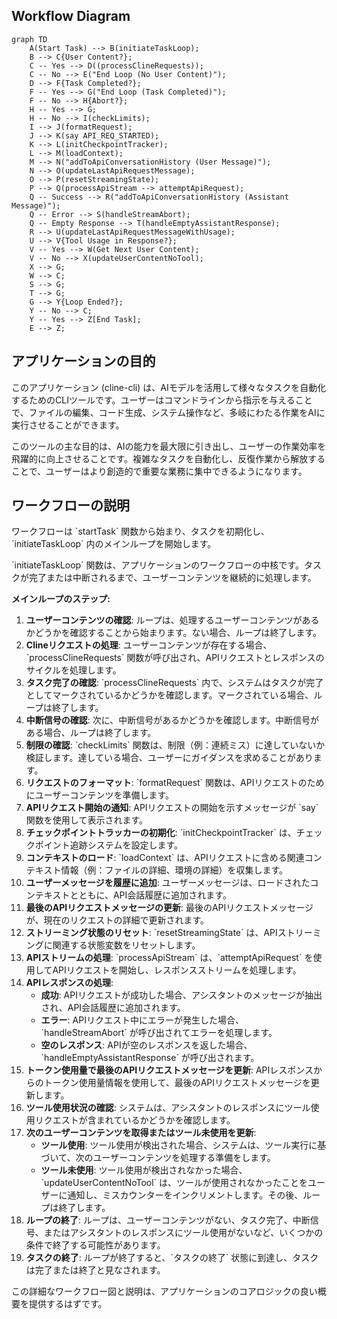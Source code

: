 ## Workflow Diagram

```mermaid
graph TD
    A(Start Task) --> B(initiateTaskLoop);
    B --> C{User Content?};
    C -- Yes --> D((processClineRequests));
    C -- No --> E("End Loop (No User Content)");
    D --> F{Task Completed?};
    F -- Yes --> G("End Loop (Task Completed)");
    F -- No --> H{Abort?};
    H -- Yes --> G;
    H -- No --> I(checkLimits);
    I --> J(formatRequest);
    J --> K(say API_REQ_STARTED);
    K --> L(initCheckpointTracker);
    L --> M(loadContext);
    M --> N("addToApiConversationHistory (User Message)");
    N --> O(updateLastApiRequestMessage);
    O --> P(resetStreamingState);
    P --> Q(processApiStream --> attemptApiRequest);
    Q -- Success --> R("addToApiConversationHistory (Assistant Message)");
    Q -- Error --> S(handleStreamAbort);
    Q -- Empty Response --> T(handleEmptyAssistantResponse);
    R --> U(updateLastApiRequestMessageWithUsage);
    U --> V{Tool Usage in Response?};
    V -- Yes --> W(Get Next User Content);
    V -- No --> X(updateUserContentNoTool);
    X --> G;
    W --> C;
    S --> G;
    T --> G;
    G --> Y{Loop Ended?};
    Y -- No --> C;
    Y -- Yes --> Z[End Task];
    E --> Z;
```

## アプリケーションの目的

このアプリケーション (cline-cli) は、AIモデルを活用して様々なタスクを自動化するためのCLIツールです。ユーザーはコマンドラインから指示を与えることで、ファイルの編集、コード生成、システム操作など、多岐にわたる作業をAIに実行させることができます。

このツールの主な目的は、AIの能力を最大限に引き出し、ユーザーの作業効率を飛躍的に向上させることです。複雑なタスクを自動化し、反復作業から解放することで、ユーザーはより創造的で重要な業務に集中できるようになります。


## ワークフローの説明

ワークフローは \`startTask\` 関数から始まり、タスクを初期化し、\`initiateTaskLoop\` 内のメインループを開始します。

\`initiateTaskLoop\` 関数は、アプリケーションのワークフローの中核です。タスクが完了または中断されるまで、ユーザーコンテンツを継続的に処理します。

**メインループのステップ:**

1. **ユーザーコンテンツの確認**: ループは、処理するユーザーコンテンツがあるかどうかを確認することから始まります。ない場合、ループは終了します。
2. **Clineリクエストの処理**: ユーザーコンテンツが存在する場合、\`processClineRequests\` 関数が呼び出され、APIリクエストとレスポンスのサイクルを処理します。
3. **タスク完了の確認**: \`processClineRequests\` 内で、システムはタスクが完了としてマークされているかどうかを確認します。マークされている場合、ループは終了します。
4. **中断信号の確認**: 次に、中断信号があるかどうかを確認します。中断信号がある場合、ループは終了します。
5. **制限の確認**: \`checkLimits\` 関数は、制限（例：連続ミス）に達していないか検証します。達している場合、ユーザーにガイダンスを求めることがあります。
6. **リクエストのフォーマット**: \`formatRequest\` 関数は、APIリクエストのためにユーザーコンテンツを準備します。
7. **APIリクエスト開始の通知**: APIリクエストの開始を示すメッセージが \`say\` 関数を使用して表示されます。
8. **チェックポイントトラッカーの初期化**: \`initCheckpointTracker\` は、チェックポイント追跡システムを設定します。
9. **コンテキストのロード**: \`loadContext\` は、APIリクエストに含める関連コンテキスト情報（例：ファイルの詳細、環境の詳細）を収集します。
10. **ユーザーメッセージを履歴に追加**: ユーザーメッセージは、ロードされたコンテキストとともに、API会話履歴に追加されます。
11. **最後のAPIリクエストメッセージの更新**: 最後のAPIリクエストメッセージが、現在のリクエストの詳細で更新されます。
12. **ストリーミング状態のリセット**: \`resetStreamingState\` は、APIストリーミングに関連する状態変数をリセットします。
13. **APIストリームの処理**: \`processApiStream\` は、\`attemptApiRequest\` を使用してAPIリクエストを開始し、レスポンスストリームを処理します。
14. **APIレスポンスの処理**:
    - **成功**: APIリクエストが成功した場合、アシスタントのメッセージが抽出され、API会話履歴に追加されます。
    - **エラー**: APIリクエスト中にエラーが発生した場合、\`handleStreamAbort\` が呼び出されてエラーを処理します。
    - **空のレスポンス**: APIが空のレスポンスを返した場合、\`handleEmptyAssistantResponse\` が呼び出されます。
15. **トークン使用量で最後のAPIリクエストメッセージを更新**: APIレスポンスからのトークン使用量情報を使用して、最後のAPIリクエストメッセージを更新します。
16. **ツール使用状況の確認**: システムは、アシスタントのレスポンスにツール使用リクエストが含まれているかどうかを確認します。
17. **次のユーザーコンテンツを取得またはツール未使用を更新**:
    - **ツール使用**: ツール使用が検出された場合、システムは、ツール実行に基づいて、次のユーザーコンテンツを処理する準備をします。
    - **ツール未使用**: ツール使用が検出されなかった場合、\`updateUserContentNoTool\` は、ツールが使用されなかったことをユーザーに通知し、ミスカウンターをインクリメントします。その後、ループは終了します。
18. **ループの終了**: ループは、ユーザーコンテンツがない、タスク完了、中断信号、またはアシスタントのレスポンスにツール使用がないなど、いくつかの条件で終了する可能性があります。
19. **タスクの終了**: ループが終了すると、\`タスクの終了\` 状態に到達し、タスクは完了または終了と見なされます。

この詳細なワークフロー図と説明は、アプリケーションのコアロジックの良い概要を提供するはずです。

